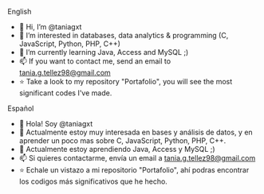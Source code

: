 
English

- 👋 Hi, I’m @taniagxt
- 👀 I’m interested in databases, data analytics & programming (C, JavaScript, Python, PHP, C++)
- 🌱 I’m currently learning Java, Access and MySQL ;)
- 📫 If you want to contact me, send an email to tania.g.tellez98@gmail.com
- ⭐ Take a look to my repository "Portafolio", you will see the most significant codes I've made.

Español

- 👋 Hola! Soy @taniagxt
- 👀 Actualmente estoy muy interesada en bases y análisis de datos, y en aprender un poco mas sobre C, JavaScript, Python, PHP, C++.
- 🌱 Actualmente estoy aprendiendo Java, Access y MySQL ;)
- 📫 Si quieres contactarme, envía un email a tania.g.tellez98@gmail.com
- ⭐ Echale un vistazo a mi repositorio "Portafolio", ahí podras encontrar los codigos más significativos que he hecho.
